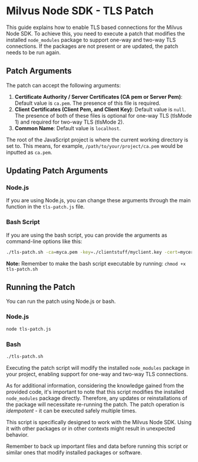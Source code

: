 # Milvus Node SDK - TLS Patch

This guide explains how to enable TLS based connections for the Milvus Node SDK. To achieve this, you need to execute a patch that modifies the installed `node_modules` package to support one-way and two-way TLS connections. If the packages are not present or are updated, the patch needs to be run again.

## Patch Arguments

The patch can accept the following arguments:

1. **Certificate Authority / Server Certificates (CA pem or Server Pem)**: Default value is `ca.pem`. The presence of this file is required.
2. **Client Certificates (Client Pem, and Client Key)**: Default value is `null`. The presence of both of these files is optional for one-way TLS (tlsMode 1) and required for two-way TLS (tlsMode 2).
3. **Common Name**: Default value is `localhost`.

The root of the JavaScript project is where the current working directory is set to. This means, for example, `/path/to/your/project/ca.pem` would be inputted as `ca.pem`.

## Updating Patch Arguments

### Node.js
If you are using Node.js, you can change these arguments through the main function in the `tls-patch.js` file.

### Bash Script
If you are using the bash script, you can provide the arguments as command-line options like this:

```bash
./tls-patch.sh -ca=myca.pem -key=./clientstuff/myclient.key -cert=mycert.pem -cn=mydomain.com
```

**Note:** Remember to make the bash script executable by running: `chmod +x tls-patch.sh`

## Running the Patch

You can run the patch using Node.js or bash.

### Node.js
```bash
node tls-patch.js
```

### Bash
```bash
./tls-patch.sh
```

Executing the patch script will modify the installed `node_modules` package in your project, enabling support for one-way and two-way TLS connections.

As for additional information, considering the knowledge gained from the provided code, it's important to note that this script modifies the installed `node_modules` package directly. Therefore, any updates or reinstallations of the package will necessitate re-running the patch. The patch operation is *idempotent* - it can be executed safely multiple times. 

This script is specifically designed to work with the Milvus Node SDK. Using it with other packages or in other contexts might result in unexpected behavior. 

Remember to back up important files and data before running this script or similar ones that modify installed packages or software.

